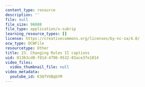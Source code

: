 ```yaml
---
content_type: resource
description: ''
file: null
file_size: 96088
file_type: application/x-subrip
learning_resource_types: []
license: https://creativecommons.org/licenses/by-nc-sa/4.0/
ocw_type: OCWFile
resourcetype: Other
title: 23. Changing Rules II captions
uid: 01363cd0-f81d-4796-9532-03ace37e1014
video_files:
  video_thumbnail_file: null
video_metadata:
  youtube_id: K3QfVXBqbYM
---
```

